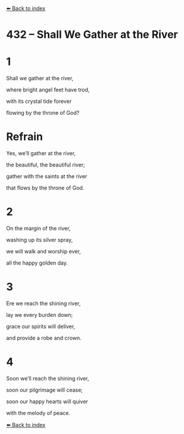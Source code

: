 [⬅️ Back to index](../README.md)

# 432 – Shall We Gather at the River





# 1

Shall we gather at the river,

where bright angel feet have trod,

with its crystal tide forever

flowing by the throne of God?



# Refrain

Yes, we’ll gather at the river,

the beautiful, the beautiful river;

gather with the saints at the river

that flows by the throne of God.



# 2

On the margin of the river,

washing up its silver spray,

we will walk and worship ever,

all the happy golden day.



# 3

Ere we reach the shining river,

lay we every burden down;

grace our spirits will deliver,

and provide a robe and crown.



# 4

Soon we’ll reach the shining river,

soon our pilgrimage will cease;

soon our happy hearts will quiver

with the melody of peace.

[⬅️ Back to index](../README.md)
